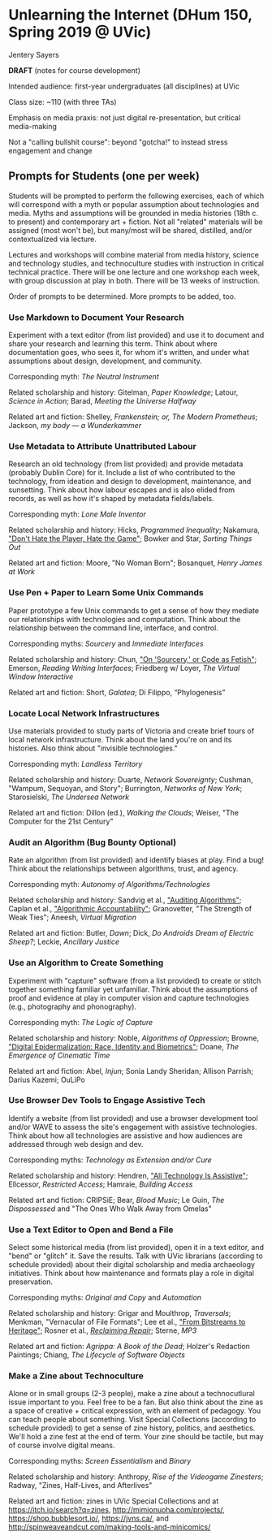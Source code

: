 # Unlearning the Internet (DHum 150, Spring 2019 @ UVic)
Jentery Sayers 

**DRAFT** (notes for course development)

Intended audience: first-year undergraduates (all disciplines) at UVic

Class size: ~110 (with three TAs)

Emphasis on media praxis: not just digital re-presentation, but critical media-making 

Not a "calling bullshit course": beyond "gotcha!" to instead stress engagement and change 

## Prompts for Students (one per week)

Students will be prompted to perform the following exercises, each of which will correspond with a myth or popular assumption about technologies and media. Myths and assumptions will be grounded in media histories (18th c. to present) and contemporary art + fiction. Not all "related" materials will be assigned (most won't be), but many/most will be shared, distilled, and/or contextualized via lecture.    

Lectures and workshops will combine material from media history, science and technology studies, and technoculture studies with instruction in critical technical practice. There will be one lecture and one workshop each week, with group discussion at play in both. There will be 13 weeks of instruction. 

Order of prompts to be determined. More prompts to be added, too.  

### Use Markdown to Document Your Research

Experiment with a text editor (from list provided) and use it to document and share your research and learning this term. Think about where documentation goes, who sees it, for whom it's written, and under what assumptions about design, development, and community.  

Corresponding myth: *The Neutral Instrument* 

Related scholarship and history: Gitelman, *Paper Knowledge*; Latour, *Science in Action*; Barad, *Meeting the Universe Halfway*  

Related art and fiction: Shelley, *Frankenstein; or, The Modern Prometheus*; Jackson, *my body — a Wunderkammer*

### Use Metadata to Attribute Unattributed Labour 

Research an old technology (from list provided) and provide metadata (probably Dublin Core) for it. Include a list of who contributed to the technology, from ideation and design to development, maintenance, and sunsetting. Think about how labour escapes and is also elided from records, as well as how it's shaped by metadata fields/labels.   

Corresponding myth: *Lone Male Inventor*   

Related scholarship and history: Hicks, *Programmed Inequality*; Nakamura, ["Don't Hate the Player, Hate the Game"](https://lnakamur.files.wordpress.com/2012/03/donthatetheplayer.pdf); Bowker and Star, *Sorting Things Out* 

Related art and fiction: Moore, "No Woman Born"; Bosanquet, *Henry James at Work*  

### Use Pen + Paper to Learn Some Unix Commands

Paper prototype a few Unix commands to get a sense of how they mediate our relationships with technologies and computation. Think about the relationship between the command line, interface, and control.  

Corresponding myths: *Sourcery* and *Immediate Interfaces* 

Related scholarship and history: Chun, ["On 'Sourcery,' or Code as Fetish"](https://muse.jhu.edu/article/373990); Emerson, *Reading Writing Interfaces*; Friedberg w/ Loyer, *The Virtual Window Interactive* 

Related art and fiction: Short, *Galatea*; Di Filippo, “Phylogenesis”

### Locate Local Network Infrastructures

Use materials provided to study parts of Victoria and create brief tours of local network infrastructure. Think about the land you're on and its histories. Also think about "invisible technologies." 

Corresponding myth: *Landless Territory* 

Related scholarship and history: Duarte, *Network Sovereignty*; Cushman, "Wampum, Sequoyan, and Story"; Burrington, *Networks of New York*;  Starosielski, *The Undersea Network*  

Related art and fiction: Dillon (ed.), *Walking the Clouds*; Weiser, "The Computer for the 21st Century" 

### Audit an Algorithm (Bug Bounty Optional) 

Rate an algorithm (from list provided) and identify biases at play. Find a bug! Think about the relationships between algorithms, trust, and agency.  

Corresponding myth: *Autonomy of Algorithms/Technologies*

Related scholarship and history: Sandvig et al., ["Auditing Algorithms"](http://www-personal.umich.edu/~csandvig/research/Auditing%20Algorithms%20--%20Sandvig%20--%20ICA%202014%20Data%20and%20Discrimination%20Preconference.pdf); Caplan et al., ["Algorithmic Accountability"](https://datasociety.net/wp-content/uploads/2018/04/Data_Society_Algorithmic_Accountability_Primer_FINAL-4.pdf); Granovetter, "The Strength of Weak Ties"; Aneesh, *Virtual Migration* 

Related art and fiction: Butler, *Dawn*; Dick, *Do Androids Dream of Electric Sheep?*; Leckie, *Ancillary Justice* 

### Use an Algorithm to Create Something

Experiment with "capture" software (from a list provided) to create or stitch together something familiar yet unfamiliar. Think about the assumptions of proof and evidence at play in computer vision and capture technologies (e.g., photography and phonography). 

Corresponding myth: *The Logic of Capture* 

Related scholarship and history: Noble, *Algorithms of Oppression*; Browne, ["Digital Epidermalization: Race, Identity and Biometrics"](http://journals.sagepub.com/doi/10.1177/0896920509347144); Doane, *The Emergence of Cinematic Time*

Related art and fiction: Abel, *Injun*; Sonia Landy Sheridan; Allison Parrish; Darius Kazemi; OuLiPo 

### Use Browser Dev Tools to Engage Assistive Tech

Identify a website (from list provided) and use a browser development tool and/or WAVE to assess the site's engagement with assistive technologies. Think about how all technologies are assistive and how audiences are addressed through web design and dev.  

Corresponding myths: *Technology as Extension and/or Cure* 

Related scholarship and history: Hendren, ["All Technology Is Assistive"](https://www.upress.umn.edu/book-division/books/making-things-and-drawing-boundaries); Ellcessor, *Restricted Access*; Hamraie, *Building Access* 

Related art and fiction: CRIPSiE; Bear, *Blood Music*; Le Guin, *The Dispossessed* and "The Ones Who Walk Away from Omelas"

### Use a Text Editor to Open and Bend a File

Select some historical media (from list provided), open it in a text editor, and "bend" or "glitch" it. Save the results. Talk with UVic librarians (according to schedule provided) about their digital scholarship and media archaeology initiatives. Think about how maintenance and formats play a role in digital preservation. 

Corresponding myths: *Original and Copy* and *Automation*

Related scholarship and history: Grigar and Moulthrop, *Traversals*; Menkman, "Vernacular of File Formats"; Lee et al., ["From Bitstreams to Heritage"](https://drum.lib.umd.edu/bitstream/handle/1903/14736/bitstreams-to-heritage.pdf?sequence=1&isAllowed=y); Rosner et al., [*Reclaiming Repair*](http://faculty.washington.edu/dkrosner/repair/index.html); Sterne, *MP3* 

Related art and fiction: *Agrippa: A Book of the Dead*; Holzer's Redaction Paintings; Chiang, *The Lifecycle of Software Objects*    

### Make a Zine about Technoculture

Alone or in small groups (2-3 people), make a zine about a technocutlural issue important to you. Feel free to be a fan. But also think about the zine as a space of creative + critical expression, with an element of pedagogy. You can teach people about something. Visit Special Collections (according to schedule provided) to get a sense of zine history, politics, and aesthetics. We'll hold a zine fest at the end of term. Your zine should be tactile, but may of course involve digital means.    

Corresponding myths: *Screen Essentialism* and *Binary*

Related scholarship and history: Anthropy, *Rise of the Videogame Zinesters*; Radway, "Zines, Half-Lives, and Afterlives"

Related art and fiction: zines in UVic Special Collections and at https://itch.io/search?q=zines, http://mimionuoha.com/projects/, https://shop.bubblesort.io/, https://jvns.ca/, and http://spinweaveandcut.com/making-tools-and-minicomics/
